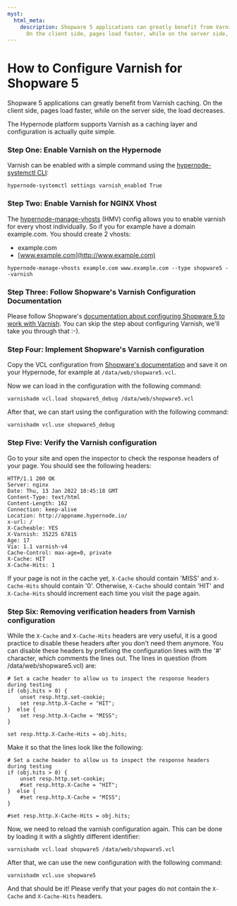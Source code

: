 ```yaml
---
myst:
  html_meta:
    description: Shopware 5 applications can greatly benefit from Varnish caching.
      On the client side, pages load faster, while on the server side, the load decreases.
---
```


<!-- source: https://support.hypernode.com/en/support/solutions/articles/48001207016-how-to-configure-varnish-for-shopware-5/ -->

# How to Configure Varnish for Shopware 5

Shopware 5 applications can greatly benefit from Varnish caching. On the client side, pages load faster, while on the server side, the load decreases.

The Hypernode platform supports Varnish as a caching layer and configuration is actually quite simple.

### Step One: Enable Varnish on the Hypernode

Varnish can be enabled with a simple command using the [hypernode-systemctl CLI](https://support.hypernode.com/en/hypernode/tools/how-to-use-the-hypernode-systemctl-cli-tool):

`hypernode-systemctl settings varnish_enabled True`

### Step Two: Enable Varnish for NGINX Vhost

The [hypernode-manage-vhosts](https://support.hypernode.com/en/hypernode/nginx/hypernode-managed-vhosts) (HMV) config allows you to enable varnish for every vhost individually. So if you for example have a domain example.com. You should create 2 vhosts:

- example.com
- [www.example.com](http://www.example.com)

`hypernode-manage-vhosts example.com www.example.com --type shopware5 --varnish`

### Step Three: Follow Shopware's Varnish Configuration Documentation

Please follow Shopware's [documentation about configuring Shopware 5 to work with Varnish](https://developers.shopware.com/sysadmins-guide/varnish-setup/). You can skip the step about configuring Varnish, we'll take you through that :-).

### Step Four: Implement Shopware's Varnish configuration

Copy the VCL configuration from [Shopware's documentation](https://developers.shopware.com/sysadmins-guide/varnish-setup/) and save it on your Hypernode, for example at `/data/web/shopware5.vcl`.

Now we can load in the configuration with the following command:

`varnishadm vcl.load shopware5_debug /data/web/shopware5.vcl`

After that, we can start using the configuration with the following command:

`varnishadm vcl.use shopware5_debug`

### Step Five: Verify the Varnish configuration

Go to your site and open the inspector to check the response headers of your page. You should see the following headers:

```
HTTP/1.1 200 OK
Server: nginx
Date: Thu, 13 Jan 2022 10:45:18 GMT
Content-Type: text/html
Content-Length: 162
Connection: keep-alive
Location: http://appname.hypernode.io/
x-url: /
X-Cacheable: YES
X-Varnish: 35225 67815
Age: 17
Via: 1.1 varnish-v4
Cache-Control: max-age=0, private
X-Cache: HIT
X-Cache-Hits: 1
```

If your page is not in the cache yet, `X-Cache` should contain 'MISS' and `X-Cache-Hits` should contain '0'. Otherwise, `X-Cache` should contain 'HIT' and `X-Cache-Hits` should increment each time you visit the page again.

### Step Six: Removing verification headers from Varnish configuration

While the `X-Cache` and `X-Cache-Hits` headers are very useful, it is a good practice to disable these headers after you don't need them anymore. You can disable these headers by prefixing the configuration lines with the '#' character, which comments the lines out. The lines in question (from /data/web/shopware5.vcl) are:

```
# Set a cache header to allow us to inspect the response headers during testing
if (obj.hits > 0) {
    unset resp.http.set-cookie;
    set resp.http.X-Cache = "HIT";
}  else {
    set resp.http.X-Cache = "MISS";
}

set resp.http.X-Cache-Hits = obj.hits;
```

Make it so that the lines look like the following:

```
# Set a cache header to allow us to inspect the response headers during testing
if (obj.hits > 0) {
    unset resp.http.set-cookie;
    #set resp.http.X-Cache = "HIT";
}  else {
    #set resp.http.X-Cache = "MISS";
}

#set resp.http.X-Cache-Hits = obj.hits;
```

Now, we need to reload the varnish configuration again. This can be done by loading it with a slightly different identifier:

`varnishadm vcl.load shopware5 /data/web/shopware5.vcl`

After that, we can use the new configuration with the following command:

`varnishadm vcl.use shopware5`

And that should be it! Please verify that your pages do not contain the `X-Cache` and `X-Cache-Hits` headers.
